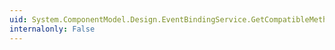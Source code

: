 ```yaml
---
uid: System.ComponentModel.Design.EventBindingService.GetCompatibleMethods(System.ComponentModel.EventDescriptor)
internalonly: False
---
```

